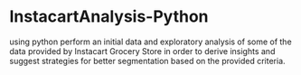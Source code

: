 # InstacartAnalysis-Python
using python perform an initial data and exploratory analysis of some of the data provided by Instacart Grocery Store in order to derive insights and suggest strategies for better segmentation based on the provided criteria.
